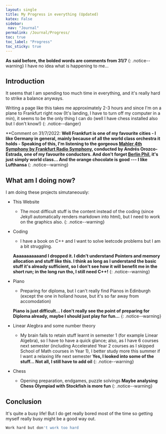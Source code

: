 ```yaml
---
layout: single
title: My Progress in everything (Updated)
katex: False
sidebar:
 nav: "Journal"
permalink: /Journal/Progress/ 
toc: true
toc_label: "Progress"
toc_sticky: true
---
```


**As said before, the bolded words are comments from 31/7**
{: .notice--warning}
I have no idea what is happening to me...

## Introduction
It seems that I am spending too much time in everything, and it's really hard to strike a balance anyways.


Writing a page like this takes me approximately 2-3 hours and since I'm on a plane to Frankfurt right now (It's landing, I have to turn off my computer in a min), it seems to be the only thing I can do (well I have chess installed also but I don't know!)
{: .notice--danger}

**Comment on 31/7/2022: **Well Frankfurt is one of my favourite cities - I like Germany in general, mainly because of all the world class orchestra it holds - Speaking of this, I'm listening to the gorgeous [Mahler 4th Symphony by Frankfurt Radio Symphony](https://www.youtube.com/watch?v=3-wcxLq-D10&t=1015s), conducted by Andrés Orozco-Estrada, one of my favourite conductors. And don't forget [Berlin Phil](https://www.digitalconcerthall.com/en/concerts), it's just simply world class... And the orange chocolate is good --- I like Lufthansa**
{: .notice--warning}
## What am I doing now?
I am doing these projects simutaneously:
 - This Website
    - The most difficult stuff is the content instead of the coding (since Jekyll automatically renders markdown into html), but I need to work on the graphics also.
    {: .notice--warning}

 - Coding
    - I have a book on C++ and I want to solve leetcode problems but I am a bit struggling.

    **Aaaaaaaaaaand I dropped it. I didn't understand Pointers and memory allocation and stuff like this. I think as long as I understand the basic stuff it's already sufficient, so I don't see how it will benefit me in the short run; in the long run tho, I still need C++!**
    {: .notice--warning}
 - Piano
    - Preparing for diploma, but I can't really find Pianos in Edinburgh (except the one in holland house, but it's so far away from accomodation)

    **Piano is just difficult... I don't really see the point of preparing for Diploma already, maybe I should just play for fun...**
    {: .notice--warning}

 - Linear Alegbra and some number theory
    - My brain fails to retain stuff learnt in semester 1 (for example Linear Algebra), so I have to have a quick glance; also, as I have 6 courses next semester (including Accelerated Year 2 courses as I skipped School of Math courses in Year 1), I better study more this summer if I want a relaxing life next semester
    **Yes, I looked into some of the stuff... Not all, I still have to add oil**
    {: .notice--warning}
 - Chess 
    - Opening preparation, endgames, puzzle solvings
    **Maybe analysing Chess Olympiad with Stockfish is more fun**
    {: .notice--warning}

## Conclusion 
It's quite a busy life! But I do get really bored most of the time so getting myself really busy might be a good way out.

```bash
Work hard but don't work too hard
```



